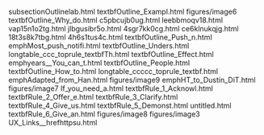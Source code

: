 subsectionOutlinelab.html
textbfOutline_Exampl.html
figures/image6
textbfOutline_Why_do.html
c5pbcujb0ug.html
leebbmoqv18.html
vap15n1o2tg.html
jlbgusibr5o.html
4sgr7kk0cg.html
ce6klnukqjg.html
18t3s8k7tbg.html
4h6s1tus4c.html
textbfOutline_Push_n.html
emphMost_push_notifi.html
textbfOutline_Unders.html
longtable_ccc_toprule_textbfTh.html
textbfOutline_Effect.html
emphyears__You_can_t.html
textbfOutline_People.html
textbfOutline_How_to.html
longtable_ccccc_toprule_textbf.html
emphAdapted_from_Han.html
figures/image9
emphHT_to_Dustin_DiT.html
figures/image7
If_you_need_a.html
textbfRule_1_Acknowl.html
textbfRule_2_Offer_e.html
textbfRule_3_Clarify.html
textbfRule_4_Give_us.html
textbfRule_5_Demonst.html
untitled.html
textbfRule_6_Give_an.html
figures/image8
figures/image3
UX_Links__hrefhttpsu.html